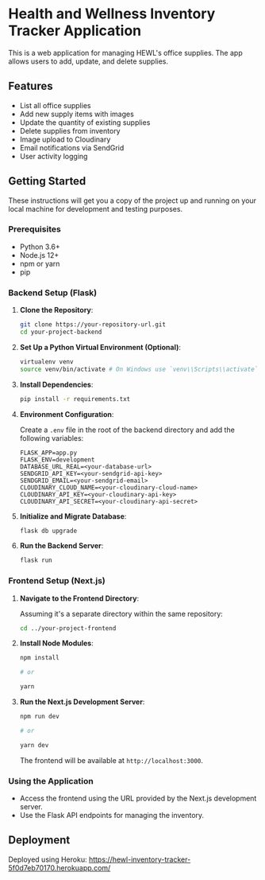 # Health and Wellness Inventory Tracker Application

This is a web application for managing HEWL's office supplies. The app allows users to add, update, and delete supplies.

## Features

- List all office supplies
- Add new supply items with images
- Update the quantity of existing supplies
- Delete supplies from inventory
- Image upload to Cloudinary
- Email notifications via SendGrid
- User activity logging

## Getting Started

These instructions will get you a copy of the project up and running on your local machine for development and testing purposes.

### Prerequisites

- Python 3.6+
- Node.js 12+
- npm or yarn
- pip

### Backend Setup (Flask)

1. **Clone the Repository**:

   ```bash
   git clone https://your-repository-url.git
   cd your-project-backend
   ```

2. **Set Up a Python Virtual Environment (Optional)**:

   ```bash
   virtualenv venv
   source venv/bin/activate # On Windows use `venv\\Scripts\\activate`
   ```

3. **Install Dependencies**:

   ```bash
   pip install -r requirements.txt
   ```

4. **Environment Configuration**:

   Create a `.env` file in the root of the backend directory and add the following variables:

   ```env
   FLASK_APP=app.py
   FLASK_ENV=development
   DATABASE_URL_REAL=<your-database-url>
   SENDGRID_API_KEY=<your-sendgrid-api-key>
   SENDGRID_EMAIL=<your-sendgrid-email>
   CLOUDINARY_CLOUD_NAME=<your-cloudinary-cloud-name>
   CLOUDINARY_API_KEY=<your-cloudinary-api-key>
   CLOUDINARY_API_SECRET=<your-cloudinary-api-secret>
   ```

5. **Initialize and Migrate Database**:

   ```bash
   flask db upgrade
   ```

6. **Run the Backend Server**:

   ```bash
   flask run
   ```

### Frontend Setup (Next.js)

1. **Navigate to the Frontend Directory**:

   Assuming it's a separate directory within the same repository:

   ```bash
   cd ../your-project-frontend
   ```

2. **Install Node Modules**:

   ```bash
   npm install

   # or

   yarn
   ```

3. **Run the Next.js Development Server**:

   ```bash
   npm run dev

   # or

   yarn dev
   ```

   The frontend will be available at `http://localhost:3000`.

### Using the Application

- Access the frontend using the URL provided by the Next.js development server.
- Use the Flask API endpoints for managing the inventory.

## Deployment

Deployed using Heroku: https://hewl-inventory-tracker-5f0d7eb70170.herokuapp.com/
